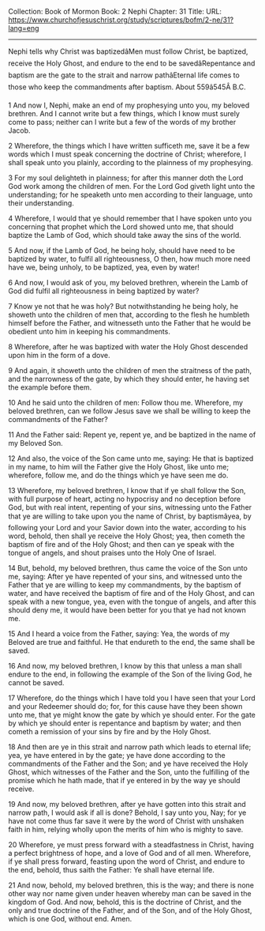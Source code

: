 Collection: Book of Mormon
Book: 2 Nephi
Chapter: 31
Title: 
URL: https://www.churchofjesuschrist.org/study/scriptures/bofm/2-ne/31?lang=eng

---

Nephi tells why Christ was baptizedâMen must follow Christ, be baptized, receive the Holy Ghost, and endure to the end to be savedâRepentance and baptism are the gate to the strait and narrow pathâEternal life comes to those who keep the commandments after baptism. About 559â545Â B.C.

1 And now I, Nephi, make an end of my prophesying unto you, my beloved brethren. And I cannot write but a few things, which I know must surely come to pass; neither can I write but a few of the words of my brother Jacob.

2 Wherefore, the things which I have written sufficeth me, save it be a few words which I must speak concerning the doctrine of Christ; wherefore, I shall speak unto you plainly, according to the plainness of my prophesying.

3 For my soul delighteth in plainness; for after this manner doth the Lord God work among the children of men. For the Lord God giveth light unto the understanding; for he speaketh unto men according to their language, unto their understanding.

4 Wherefore, I would that ye should remember that I have spoken unto you concerning that prophet which the Lord showed unto me, that should baptize the Lamb of God, which should take away the sins of the world.

5 And now, if the Lamb of God, he being holy, should have need to be baptized by water, to fulfil all righteousness, O then, how much more need have we, being unholy, to be baptized, yea, even by water!

6 And now, I would ask of you, my beloved brethren, wherein the Lamb of God did fulfil all righteousness in being baptized by water?

7 Know ye not that he was holy? But notwithstanding he being holy, he showeth unto the children of men that, according to the flesh he humbleth himself before the Father, and witnesseth unto the Father that he would be obedient unto him in keeping his commandments.

8 Wherefore, after he was baptized with water the Holy Ghost descended upon him in the form of a dove.

9 And again, it showeth unto the children of men the straitness of the path, and the narrowness of the gate, by which they should enter, he having set the example before them.

10 And he said unto the children of men: Follow thou me. Wherefore, my beloved brethren, can we follow Jesus save we shall be willing to keep the commandments of the Father?

11 And the Father said: Repent ye, repent ye, and be baptized in the name of my Beloved Son.

12 And also, the voice of the Son came unto me, saying: He that is baptized in my name, to him will the Father give the Holy Ghost, like unto me; wherefore, follow me, and do the things which ye have seen me do.

13 Wherefore, my beloved brethren, I know that if ye shall follow the Son, with full purpose of heart, acting no hypocrisy and no deception before God, but with real intent, repenting of your sins, witnessing unto the Father that ye are willing to take upon you the name of Christ, by baptismâyea, by following your Lord and your Savior down into the water, according to his word, behold, then shall ye receive the Holy Ghost; yea, then cometh the baptism of fire and of the Holy Ghost; and then can ye speak with the tongue of angels, and shout praises unto the Holy One of Israel.

14 But, behold, my beloved brethren, thus came the voice of the Son unto me, saying: After ye have repented of your sins, and witnessed unto the Father that ye are willing to keep my commandments, by the baptism of water, and have received the baptism of fire and of the Holy Ghost, and can speak with a new tongue, yea, even with the tongue of angels, and after this should deny me, it would have been better for you that ye had not known me.

15 And I heard a voice from the Father, saying: Yea, the words of my Beloved are true and faithful. He that endureth to the end, the same shall be saved.

16 And now, my beloved brethren, I know by this that unless a man shall endure to the end, in following the example of the Son of the living God, he cannot be saved.

17 Wherefore, do the things which I have told you I have seen that your Lord and your Redeemer should do; for, for this cause have they been shown unto me, that ye might know the gate by which ye should enter. For the gate by which ye should enter is repentance and baptism by water; and then cometh a remission of your sins by fire and by the Holy Ghost.

18 And then are ye in this strait and narrow path which leads to eternal life; yea, ye have entered in by the gate; ye have done according to the commandments of the Father and the Son; and ye have received the Holy Ghost, which witnesses of the Father and the Son, unto the fulfilling of the promise which he hath made, that if ye entered in by the way ye should receive.

19 And now, my beloved brethren, after ye have gotten into this strait and narrow path, I would ask if all is done? Behold, I say unto you, Nay; for ye have not come thus far save it were by the word of Christ with unshaken faith in him, relying wholly upon the merits of him who is mighty to save.

20 Wherefore, ye must press forward with a steadfastness in Christ, having a perfect brightness of hope, and a love of God and of all men. Wherefore, if ye shall press forward, feasting upon the word of Christ, and endure to the end, behold, thus saith the Father: Ye shall have eternal life.

21 And now, behold, my beloved brethren, this is the way; and there is none other way nor name given under heaven whereby man can be saved in the kingdom of God. And now, behold, this is the doctrine of Christ, and the only and true doctrine of the Father, and of the Son, and of the Holy Ghost, which is one God, without end. Amen.

